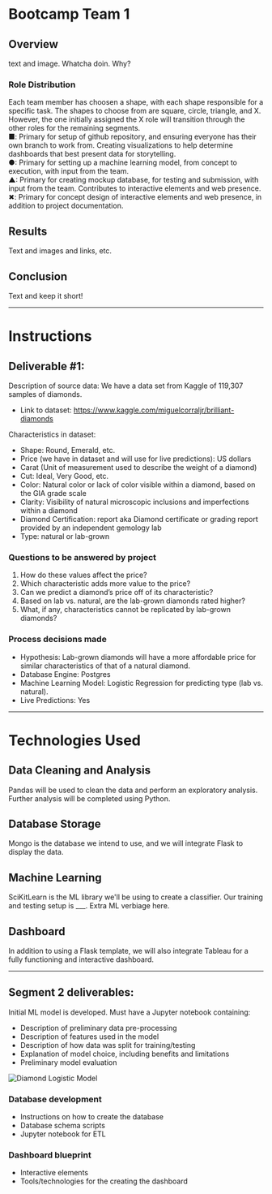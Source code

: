 # Bootcamp Team 1

## Overview
text and image. Whatcha doin. Why?

### Role Distribution
Each team member has choosen a shape, with each shape responsible for a specific task. The shapes to choose from are square, circle, triangle, and X. However, the one initially assigned the X role will transition through the other roles for the remaining segments.  
■: Primary for setup of github repository, and ensuring everyone has their own branch to work from. Creating visualizations to help determine dashboards that best present data for storytelling.    
●: Primary for setting up a machine learning model, from concept to execution, with input from the team.    
▲: Primary for creating mockup database, for testing and submission, with input from the team. Contributes to interactive elements and web presence.    
✖: Primary for concept design of interactive elements and web presence, in addition to project documentation. 

## Results
Text and images and links, etc.

## Conclusion
Text and keep it short!

---
# Instructions
## Deliverable #1:
Description of source data: We have a data set from Kaggle of 119,307 samples of diamonds.
* Link to dataset: https://www.kaggle.com/miguelcorraljr/brilliant-diamonds

Characteristics in dataset: 
* Shape: Round, Emerald, etc.
* Price (we have in dataset and will use for live predictions): US dollars
* Carat (Unit of measurement used to describe the weight of a diamond)
* Cut: Ideal, Very Good, etc.
* Color: Natural color or lack of color visible within a diamond, based on the GIA grade scale
* Clarity: Visibility of natural microscopic inclusions and imperfections within a diamond
* Diamond Certification: report aka Diamond certificate or grading report provided by an independent gemology lab
* Type: natural or lab-grown

### Questions to be answered by project
1. How do these values affect the price? 
1. Which characteristic adds more value to the price? 
1. Can we predict a diamond’s price off of its characteristic? 
1. Based on lab vs. natural, are the lab-grown diamonds rated higher?
2. What, if any, characteristics cannot be replicated by lab-grown diamonds?

### Process decisions made
* Hypothesis: Lab-grown diamonds will have a more affordable price for similar characteristics of that of a natural diamond. 
* Database Engine: Postgres
* Machine Learning Model: Logistic Regression for predicting type (lab vs. natural).
* Live Predictions: Yes

---

# Technologies Used
## Data Cleaning and Analysis
Pandas will be used to clean the data and perform an exploratory analysis. Further analysis will be completed using Python.

## Database Storage
Mongo is the database we intend to use, and we will integrate Flask to display the data.

## Machine Learning
SciKitLearn is the ML library we'll be using to create a classifier. Our training and testing setup is ___. Extra ML verbiage here.

## Dashboard
In addition to using a Flask template, we will also integrate Tableau for a fully functioning and interactive dashboard.

---

## Segment 2 deliverables:
Initial ML model is developed. Must have a Jupyter notebook containing:
* Description of preliminary data pre-processing
* Description of features used in the model
* Description of how data was split for training/testing
* Explanation of model choice, including benefits and limitations
* Preliminary model evaluation

![Diamond Logistic Model](Diamond_Model.ipynb)
 
### Database development
* Instructions on how to create the database
* Database schema scripts
* Jupyter notebook for ETL
 
### Dashboard blueprint
* Interactive elements
* Tools/technologies for the creating the dashboard
